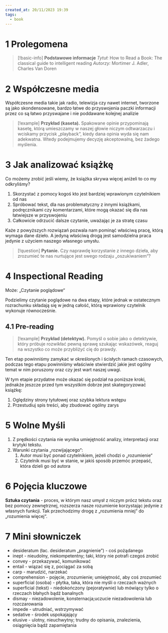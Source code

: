```yaml
---
created_at: 20/11/2023 19:39
tags:
  - book
---
```

# 1 Prolegomena

>[!basic-info]
> __Podstawowe informacje__
> _Tytuł:_ How to Read a Book: The classical guide to intelligent reading
> _Autorzy:_ Mortimer J. Adler, Charles Van Doren

# 2 Współczesne media

Współczesne media takie jak radio, telewizja czy nawet internet, tworzone są jako skondensowane, bardzo łatwe do przyswojenia paczki informacji przez co są łatwo przyswajane i nie poddawane kolejnej analizie

>[!example]
> __Przykład (kaseta).__ Spakowane opinie przypominają kasetę, którą umieszczamy w naszej głowie niczym odtwarzaczu i wciskamy przycisk „playback“, kiedy dana opinia wyda się nam adekwatna. Wtedy podejmujemy decyzję akceptowalną, bez żadego myślenia.

# 3 Jak analizować książkę

Co możemy zrobić jeśli wiemy, że książka skrywa więcej aniżeli to co my odkryliśmy?
1) Skorzystać z pomocy kogoś kto jest bardziej wprawionym czytelnikiem od nas
2) Spróbować tekst, dla nas problematyczny z innymi książkami, podręcznikami czy komentarzami, które mogą okazać się dla nas łatwiejsze w przyswojeniu
3) Całkowicie odrzucić dalsze czytanie, uważając je za stratę czasu

Każe z powyższych rozwiązań pozwala nam pominąć właściwą pracę, którą wymaga dane dzieło. A jedyną właściwą drogą jest samodzielna praca jedynie z użyciem naszego własnego umysłu.

>[!question]
> __Pytanie.__ Czy naprawdę korzystanie z innego dzieła, aby zrozumieć te nas nurtujące jest swego rodzaju „oszukiwaniem“? 
# 4 Inspectional Reading
Może: „Czytanie poglądowe“

Podzielimy czytanie poglądowe na dwa etapy, które jednak w ostatecznym rozrachunku składają się w jedną całość, którą wprawiony czytelnik wykonuje równocześnie. 
## 4.1 Pre-reading

>[!example]
> __Przykład (detektyw).__ Pomyśl o sobie jako o detektywie, który próbuje rozwikłać pewną sprawę szukając wskazówek, reaguj na wszystko co może przybliżyć cię do prawdy.

Ten etap powinniśmy zamykać w określonych i ścisłych ramach czasowych, podczas tego etapu powinniśmy właściwie stwierdzić jakie jest ogólny temat w nim poruszony oraz czy jest wart naszej uwagi.

W tym etapie przydatne może okazać się podział na poniższe kroki, jednakże jeszcze przed tym wszystkim dobrze jest skategoryzować książkę:
1. Oględziny strony tytułowej oraz szybka lektura wstępu
2. Przestudiuj spis treści, aby zbudować ogólny zarys

# 5 Wolne Myśli
1. Z prędkości czytania nie wynika umiejętność analizy, interpretacji oraz krytyki tekstu.
2. Warunki czytania „rozwijającego“:
	1. Autor musi być ponad czytelnikiem, jeżeli chodzi o „rozumienie“
	2. Czytelnik musi być w stanie, w jakiś sposób przemóc przepaść, która dzieli go od autora
# 6 Pojęcia kluczowe
__Sztuka czytania__ - proces, w którym nasz umysł z niczym prócz tekstu oraz bez pomocy zewnętrznej, rozszerza nasze rozumienie korzystając jedynie z własnych funkcji. Tak przechodzimy drogę z „rozumienia mniej“ do „rozumienia więcej“. 

# 7 Mini słowniczek
- desideratum (łac. desideratum „pragnienie”) - coś pożądanego
- inept - nieudolny, niekompetentny; taki, który nie potrafi czegoś zrobić
- convey - przekazywać, komunikować
- entail - wiązać się z, pociągać za sobą
- carp - marudzić, narzekać
- comprehension - pojęcie, zrozumienie; umiejętność, aby coś zrozumieć
- superficial (osoba) -  płytka, taka, która nie myśli o rzeczach ważnych 
- superficial (tekst) - niedokończony (pejoratywnie) lub mówiący tylko o rzeczach błahych bądź banalnych
- dismay - niezadowolenie, konsternacja;uczucie niezadowolenia lub rozczarowania
- impede - utrudniać, wstrzymywać
- sedative - środek uspokajający
- elusive - ulotny, nieuchwytny; trudny do opisania, znalezienia, osiągnięcia bądź zapamiętania